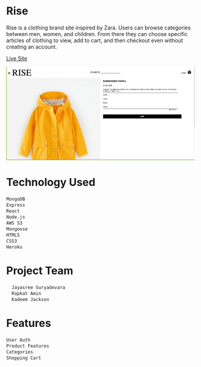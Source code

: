 # Rise
Rise is a clothing brand site inspired by Zara. Users can browse categories between men, women, and children. From there they can choose specific articles of clothing to view, add to cart, and then checkout even without creating an account.

[Live Site](https://rise-apparel.herokuapp.com)

![Rise](https://github.com/Cro5s/Rise/blob/master/frontend/public/Rise.png)

# Technology Used
	MongoDB
	Express
	React
	Node.js
	AWS S3
	Mongoose 
	HTML5 
	CSS3
	Heroku

# Project Team 	
	  Jayasree Suryadevara
	  Rapkat Amin
	  Kadeem Jackson

# Features 	
	User Auth
	Product Features
	Categories
	Shopping Cart

